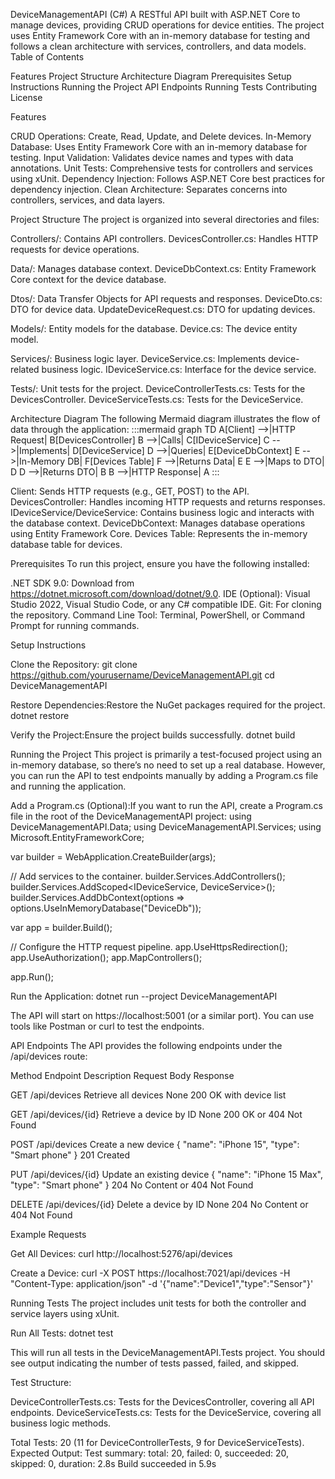 DeviceManagementAPI (C#)
A RESTful API built with ASP.NET Core to manage devices, providing CRUD operations for device entities. The project uses Entity Framework Core with an in-memory database for testing and follows a clean architecture with services, controllers, and data models.
Table of Contents

Features
Project Structure
Architecture Diagram
Prerequisites
Setup Instructions
Running the Project
API Endpoints
Running Tests
Contributing
License

Features

CRUD Operations: Create, Read, Update, and Delete devices.
In-Memory Database: Uses Entity Framework Core with an in-memory database for testing.
Input Validation: Validates device names and types with data annotations.
Unit Tests: Comprehensive tests for controllers and services using xUnit.
Dependency Injection: Follows ASP.NET Core best practices for dependency injection.
Clean Architecture: Separates concerns into controllers, services, and data layers.

Project Structure
The project is organized into several directories and files:

Controllers/: Contains API controllers.
DevicesController.cs: Handles HTTP requests for device operations.


Data/: Manages database context.
DeviceDbContext.cs: Entity Framework Core context for the device database.


Dtos/: Data Transfer Objects for API requests and responses.
DeviceDto.cs: DTO for device data.
UpdateDeviceRequest.cs: DTO for updating devices.


Models/: Entity models for the database.
Device.cs: The device entity model.


Services/: Business logic layer.
DeviceService.cs: Implements device-related business logic.
IDeviceService.cs: Interface for the device service.


Tests/: Unit tests for the project.
DeviceControllerTests.cs: Tests for the DevicesController.
DeviceServiceTests.cs: Tests for the DeviceService.



Architecture Diagram
The following Mermaid diagram illustrates the flow of data through the application:
:::mermaid
graph TD
    A[Client] -->|HTTP Request| B[DevicesController]
    B -->|Calls| C[IDeviceService]
    C -->|Implements| D[DeviceService]
    D -->|Queries| E[DeviceDbContext]
    E -->|In-Memory DB| F[Devices Table]
    F -->|Returns Data| E
    E -->|Maps to DTO| D
    D -->|Returns DTO| B
    B -->|HTTP Response| A
:::

Client: Sends HTTP requests (e.g., GET, POST) to the API.
DevicesController: Handles incoming HTTP requests and returns responses.
IDeviceService/DeviceService: Contains business logic and interacts with the database context.
DeviceDbContext: Manages database operations using Entity Framework Core.
Devices Table: Represents the in-memory database table for devices.

Prerequisites
To run this project, ensure you have the following installed:

.NET SDK 9.0: Download from https://dotnet.microsoft.com/download/dotnet/9.0.
IDE (Optional): Visual Studio 2022, Visual Studio Code, or any C# compatible IDE.
Git: For cloning the repository.
Command Line Tool: Terminal, PowerShell, or Command Prompt for running commands.

Setup Instructions

Clone the Repository:
git clone https://github.com/yourusername/DeviceManagementAPI.git
cd DeviceManagementAPI


Restore Dependencies:Restore the NuGet packages required for the project.
dotnet restore


Verify the Project:Ensure the project builds successfully.
dotnet build



Running the Project
This project is primarily a test-focused project using an in-memory database, so there’s no need to set up a real database. However, you can run the API to test endpoints manually by adding a Program.cs file and running the application.

Add a Program.cs (Optional):If you want to run the API, create a Program.cs file in the root of the DeviceManagementAPI project:
using DeviceManagementAPI.Data;
using DeviceManagementAPI.Services;
using Microsoft.EntityFrameworkCore;

var builder = WebApplication.CreateBuilder(args);

// Add services to the container.
builder.Services.AddControllers();
builder.Services.AddScoped<IDeviceService, DeviceService>();
builder.Services.AddDbContext<DeviceDbContext>(options =>
    options.UseInMemoryDatabase("DeviceDb"));

var app = builder.Build();

// Configure the HTTP request pipeline.
app.UseHttpsRedirection();
app.UseAuthorization();
app.MapControllers();

app.Run();


Run the Application:
dotnet run --project DeviceManagementAPI

The API will start on https://localhost:5001 (or a similar port). You can use tools like Postman or curl to test the endpoints.


API Endpoints
The API provides the following endpoints under the /api/devices route:



Method
Endpoint
Description
Request Body
Response



GET
/api/devices
Retrieve all devices
None
200 OK with device list


GET
/api/devices/{id}
Retrieve a device by ID
None
200 OK or 404 Not Found


POST
/api/devices
Create a new device
{ "name": "iPhone 15", "type": "Smart phone" }
201 Created


PUT
/api/devices/{id}
Update an existing device
{ "name": "iPhone 15 Max", "type": "Smart phone" }
204 No Content or 404 Not Found


DELETE
/api/devices/{id}
Delete a device by ID
None
204 No Content or 404 Not Found


Example Requests

Get All Devices:
curl http://localhost:5276/api/devices


Create a Device:
curl -X POST https://localhost:7021/api/devices -H "Content-Type: application/json" -d '{"name":"Device1","type":"Sensor"}'



Running Tests
The project includes unit tests for both the controller and service layers using xUnit.

Run All Tests:
dotnet test

This will run all tests in the DeviceManagementAPI.Tests project. You should see output indicating the number of tests passed, failed, and skipped.

Test Structure:

DeviceControllerTests.cs: Tests for the DevicesController, covering all API endpoints.
DeviceServiceTests.cs: Tests for the DeviceService, covering all business logic methods.

Total Tests: 20 (11 for DeviceControllerTests, 9 for DeviceServiceTests).
Expected Output:
Test summary: total: 20, failed: 0, succeeded: 20, skipped: 0, duration: 2.8s
Build succeeded in 5.9s
